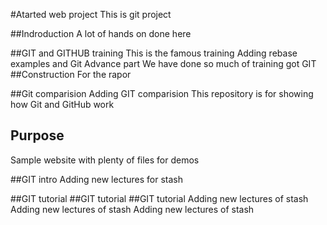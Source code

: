 
#Atarted web project
This is git project

##Indroduction
A lot of hands on done here

##GIT and GITHUB training
This is the famous training
 Adding rebase examples and Git Advance part
 We have done so much of training got GIT
##Construction
For the rapor

##Git comparision
Adding GIT comparision
This repository is for showing how Git and GitHub work

## Purpose
Sample website with plenty of files for demos

##GIT intro
Adding new lectures for stash

##GIT tutorial
##GIT tutorial
##GIT tutorial
Adding new lectures of stash 
Adding new lectures of stash 
Adding new lectures of stash 
